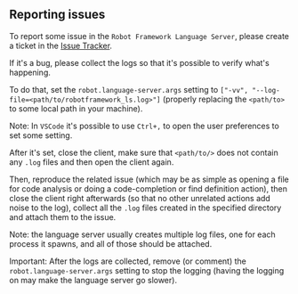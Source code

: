 Reporting issues
-----------------

To report some issue in the `Robot Framework Language Server`, please create a ticket in 
the [Issue Tracker](https://github.com/robocorp/robotframework-lsp/issues/new).

If it's a bug, please collect the logs so that it's possible to verify what's happening.

To do that, set the `robot.language-server.args` setting to `["-vv", "--log-file=<path/to/robotframework_ls.log>"]`
(properly replacing the `<path/to>` to some local path in your machine).

Note: In `VSCode` it's possible to use `Ctrl+,` to open the user preferences to set some setting.

After it's set, close the client, make sure that `<path/to/>` does not contain any `.log` files and then
open the client again.

Then, reproduce the related issue (which may be as simple as opening a file for code analysis or
doing a code-completion or find definition action), then close the client right afterwards (so that
no other unrelated actions add noise to the log), collect all the `.log` files created
in the specified directory and attach them to the issue.

Note: the language server usually creates multiple log files, one for each process it spawns,
and all of those should be attached.
   
Important: After the logs are collected, remove (or comment) the `robot.language-server.args` setting
to stop the logging (having the logging on may make the language server go slower). 